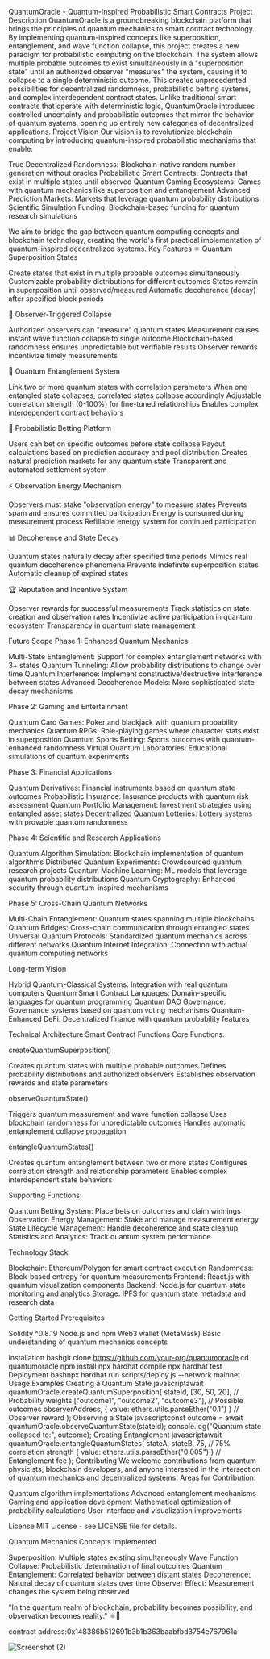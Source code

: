 QuantumOracle - Quantum-Inspired Probabilistic Smart Contracts
Project Description
QuantumOracle is a groundbreaking blockchain platform that brings the principles of quantum mechanics to smart contract technology. By implementing quantum-inspired concepts like superposition, entanglement, and wave function collapse, this project creates a new paradigm for probabilistic computing on the blockchain.
The system allows multiple probable outcomes to exist simultaneously in a "superposition state" until an authorized observer "measures" the system, causing it to collapse to a single deterministic outcome. This creates unprecedented possibilities for decentralized randomness, probabilistic betting systems, and complex interdependent contract states.
Unlike traditional smart contracts that operate with deterministic logic, QuantumOracle introduces controlled uncertainty and probabilistic outcomes that mirror the behavior of quantum systems, opening up entirely new categories of decentralized applications.
Project Vision
Our vision is to revolutionize blockchain computing by introducing quantum-inspired probabilistic mechanisms that enable:

True Decentralized Randomness: Blockchain-native random number generation without oracles
Probabilistic Smart Contracts: Contracts that exist in multiple states until observed
Quantum Gaming Ecosystems: Games with quantum mechanics like superposition and entanglement
Advanced Prediction Markets: Markets that leverage quantum probability distributions
Scientific Simulation Funding: Blockchain-based funding for quantum research simulations

We aim to bridge the gap between quantum computing concepts and blockchain technology, creating the world's first practical implementation of quantum-inspired decentralized systems.
Key Features
⚛️ Quantum Superposition States

Create states that exist in multiple probable outcomes simultaneously
Customizable probability distributions for different outcomes
States remain in superposition until observed/measured
Automatic decoherence (decay) after specified block periods

🔬 Observer-Triggered Collapse

Authorized observers can "measure" quantum states
Measurement causes instant wave function collapse to single outcome
Blockchain-based randomness ensures unpredictable but verifiable results
Observer rewards incentivize timely measurements

🔗 Quantum Entanglement System

Link two or more quantum states with correlation parameters
When one entangled state collapses, correlated states collapse accordingly
Adjustable correlation strength (0-100%) for fine-tuned relationships
Enables complex interdependent contract behaviors

🎰 Probabilistic Betting Platform

Users can bet on specific outcomes before state collapse
Payout calculations based on prediction accuracy and pool distribution
Creates natural prediction markets for any quantum state
Transparent and automated settlement system

⚡ Observation Energy Mechanism

Observers must stake "observation energy" to measure states
Prevents spam and ensures committed participation
Energy is consumed during measurement process
Refillable energy system for continued participation

📊 Decoherence and State Decay

Quantum states naturally decay after specified time periods
Mimics real quantum decoherence phenomena
Prevents indefinite superposition states
Automatic cleanup of expired states

🏆 Reputation and Incentive System

Observer rewards for successful measurements
Track statistics on state creation and observation rates
Incentivize active participation in quantum ecosystem
Transparency in quantum state management

Future Scope
Phase 1: Enhanced Quantum Mechanics

Multi-State Entanglement: Support for complex entanglement networks with 3+ states
Quantum Tunneling: Allow probability distributions to change over time
Quantum Interference: Implement constructive/destructive interference between states
Advanced Decoherence Models: More sophisticated state decay mechanisms

Phase 2: Gaming and Entertainment

Quantum Card Games: Poker and blackjack with quantum probability mechanics
Quantum RPGs: Role-playing games where character stats exist in superposition
Quantum Sports Betting: Sports outcomes with quantum-enhanced randomness
Virtual Quantum Laboratories: Educational simulations of quantum experiments

Phase 3: Financial Applications

Quantum Derivatives: Financial instruments based on quantum state outcomes
Probabilistic Insurance: Insurance products with quantum risk assessment
Quantum Portfolio Management: Investment strategies using entangled asset states
Decentralized Quantum Lotteries: Lottery systems with provable quantum randomness

Phase 4: Scientific and Research Applications

Quantum Algorithm Simulation: Blockchain implementation of quantum algorithms
Distributed Quantum Experiments: Crowdsourced quantum research projects
Quantum Machine Learning: ML models that leverage quantum probability distributions
Quantum Cryptography: Enhanced security through quantum-inspired mechanisms

Phase 5: Cross-Chain Quantum Networks

Multi-Chain Entanglement: Quantum states spanning multiple blockchains
Quantum Bridges: Cross-chain communication through entangled states
Universal Quantum Protocols: Standardized quantum mechanics across different networks
Quantum Internet Integration: Connection with actual quantum computing networks

Long-term Vision

Hybrid Quantum-Classical Systems: Integration with real quantum computers
Quantum Smart Contract Languages: Domain-specific languages for quantum programming
Quantum DAO Governance: Governance systems based on quantum voting mechanisms
Quantum-Enhanced DeFi: Decentralized finance with quantum probability features


Technical Architecture
Smart Contract Functions
Core Functions:

createQuantumSuperposition()

Creates quantum states with multiple probable outcomes
Defines probability distributions and authorized observers
Establishes observation rewards and state parameters


observeQuantumState()

Triggers quantum measurement and wave function collapse
Uses blockchain randomness for unpredictable outcomes
Handles automatic entanglement collapse propagation


entangleQuantumStates()

Creates quantum entanglement between two or more states
Configures correlation strength and relationship parameters
Enables complex interdependent state behaviors



Supporting Functions:

Quantum Betting System: Place bets on outcomes and claim winnings
Observation Energy Management: Stake and manage measurement energy
State Lifecycle Management: Handle decoherence and state cleanup
Statistics and Analytics: Track quantum system performance

Technology Stack

Blockchain: Ethereum/Polygon for smart contract execution
Randomness: Block-based entropy for quantum measurements
Frontend: React.js with quantum visualization components
Backend: Node.js for quantum state monitoring and analytics
Storage: IPFS for quantum state metadata and research data

Getting Started
Prerequisites

Solidity ^0.8.19
Node.js and npm
Web3 wallet (MetaMask)
Basic understanding of quantum mechanics concepts

Installation
bashgit clone https://github.com/your-org/quantumoracle
cd quantumoracle
npm install
npx hardhat compile
npx hardhat test
Deployment
bashnpx hardhat run scripts/deploy.js --network mainnet
Usage Examples
Creating a Quantum State
javascriptawait quantumOracle.createQuantumSuperposition(
  stateId,
  [30, 50, 20], // Probability weights
  ["outcome1", "outcome2", "outcome3"], // Possible outcomes
  observerAddress,
  { value: ethers.utils.parseEther("0.1") } // Observer reward
);
Observing a State
javascriptconst outcome = await quantumOracle.observeQuantumState(stateId);
console.log("Quantum state collapsed to:", outcome);
Creating Entanglement
javascriptawait quantumOracle.entangleQuantumStates(
  stateA,
  stateB,
  75, // 75% correlation strength
  { value: ethers.utils.parseEther("0.005") } // Entanglement fee
);
Contributing
We welcome contributions from quantum physicists, blockchain developers, and anyone interested in the intersection of quantum mechanics and decentralized systems!
Areas for Contribution:

Quantum algorithm implementations
Advanced entanglement mechanisms
Gaming and application development
Mathematical optimization of probability calculations
User interface and visualization improvements

License
MIT License - see LICENSE file for details.

Quantum Mechanics Concepts Implemented

Superposition: Multiple states existing simultaneously
Wave Function Collapse: Probabilistic determination of final outcomes
Quantum Entanglement: Correlated behavior between distant states
Decoherence: Natural decay of quantum states over time
Observer Effect: Measurement changes the system being observed

"In the quantum realm of blockchain, probability becomes possibility, and observation becomes reality." ⚛️🚀

contract address:0x148386b512691b3b1b363baabfbd3754e767961a

![Screenshot (2)](https://github.com/user-attachments/assets/6fbae3e6-4ad5-4b57-a70f-48c9bf3fd3a9)
